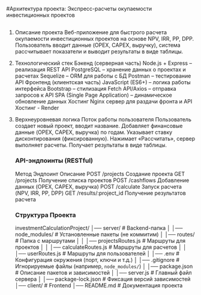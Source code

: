 #Архитектура проекта: Экспресс-расчеты окупаемости инвестиционных проектов

##

1. Описание проекта
   Веб-приложение для быстрого расчета окупаемости инвестиционных проектов на основе NPV, IRR, PP, DPP. Пользователь вводит данные (OPEX, CAPEX, выручку), система рассчитывает показатели и выводит результаты в виде таблицы.

2. Технологический стек
   Бэкенд (серверная часть)
   Node.js + Express – реализация REST API
   PostgreSQL – хранение данных о проектах и расчетах
   Sequelize – ORM для работы с БД
   Postman – тестирование API
   Фронтенд (клиентская часть)
   JavaScript (ES6+) – логика работы интерфейса
   Bootstrap – стилизация
   Fetch API/Axios – отправка запросов к API
   SPA (Single Page Application) – динамическое обновление данных
   Хостинг
   Nginx сервер для раздачи фронта и API
   Хостинг - Render

3. Верхнеуровневая логика
   Поток работы пользователя
   Пользователь создает новый проект, вводит название.
   Добавляет финансовые данные (OPEX, CAPEX, выручка) по годам.
   Указывает ставку дисконтирования (фиксированную).
   Нажимает «Рассчитать», сервер выполняет расчеты.
   Получает результаты в виде таблицы.

   ### API-эндпоинты (RESTful)

   Метод Эндпоинт Описание
   POST /projects Создание проекта
   GET /projects Получение списка проектов
   POST /cashflows Добавление данных (OPEX, CAPEX, выручка)
   POST /calculate Запуск расчета (NPV, IRR, PP, DPP)
   GET /results/:project_id Получение результатов расчета

   ### Структура Проекта

   investmentCalculationProject/
   │── server/ # Backend-папка
   │ │── node_modules/ # Установленные пакеты (не коммитим)
   │ │── routes/ # Папка с маршрутами
   │ │ │── projectsRoutes.js # Маршруты для проектов
   │ │ │── calculateRoutes.js # Маршруты для расчетов
   │ │ │── userRoutes.js # Маршруты для пользователей
   │ │── .env # Конфигурация окружения (порт, ключи и т.д.)
   │ │── .gitignore # Игнорируемые файлы (например, `node_modules/`)
   │ │── package.json # Описание пакетов и зависимостей
   │ │── server.js # Главный файл сервера
   │ │── package-lock.json # Фиксация версий зависимостей
   │── client/ # Frontend
   │── README.md # Документация проекта
